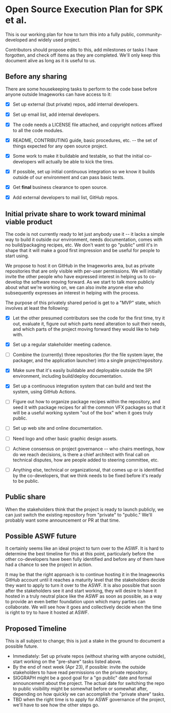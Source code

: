 <!-- Copyright (c) Sony Pictures Imageworks, et al. -->
<!-- SPDX-License-Identifier: Apache-2.0 -->
<!-- https://github.com/spkenv/spk -->

# Open Source Execution Plan for SPK et al.

This is our working plan for how to turn this into a fully public,
community-developed and widely used project.

Contributors should propose edits to this, add milestones or tasks I have
forgotten, and check off items as they are completed. We'll only keep this
document alive as long as it is useful to us.

## Before any sharing

There are some housekeeping tasks to perform to the code base before anyone
outside Imageworks can have access to it:

- [x] Set up external (but private) repos, add internal developers.
- [x] Set up email list, add internal developers.
- [x] The code needs a LICENSE file attached, and copyright notices affixed
  to all the code modules.
- [x] README, CONTRIBUTING guide, basic procedures, etc. -- the set of
  things expected for any open source project.
- [x] Some work to make it buildable and testable, so that the initial
  co-developers will actually be able to kick the tires.
- [x] If possible, set up initial continuous integration so we know it
  builds outside of our environment and can pass basic tests.
- [x] Get **final** business clearance to open source.
- [x] Add external developers to mail list, GitHub repos.


## Initial private share to work toward minimal viable product

The code is not currently ready to let just anybody use it -- it lacks a
simple way to build it outside our environment, needs documentation, comes
with no build/packaging recipes, etc. We don't want to go "public" until
it's in shape that it will make a good first impression and be useful for
people to start using.

We propose to host it on GitHub in the Imageworks area, but as private
repositories that are only visible with per-user permissions. We will
initially invite the other people who have expressed interest in helping us
to co-develop the software moving forward. As we start to talk more publicly
about what we're working on, we can also invite anyone else who subsequently
expresses an interest in helping with the process.

The purpose of this privately shared period is get to a "MVP" state, which
involves at least the following:

- [x] Let the other presumed contributors see the code for the first time, try it out, evaluate it, figure out which parts need alteration to suit their needs, and which parts of the project moving forward they would like to help with.
- [x] Set up a regular stakeholder meeting cadence.
- [ ] Combine the (currently) three repositories (for the file system layer, the packager, and the application launcher) into a single project/repository.
- [x] Make sure that it's easily buildable and deployable outside the SPI environment, including build/deploy documentation.
- [x] Set up a continuous integration system that can build and test the system, using GitHub Actions.
- [ ] Figure out how to organize package recipes within the repository, and seed it with package recipes for all the common VFX packages so that it will be a useful working system "out of the box" when it goes truly public.
- [ ] Set up web site and online documentation.
- [ ] Need logo and other basic graphic design assets.
- [ ] Achieve consensus on project governance -- who chairs meetings, how do we reach decisions, is there a chief architect with final call on technical disputes, how are people added to steering committee, etc.
- [ ] Anything else, technical or organizational, that comes up or is identified by the co-developers, that we think needs to be fixed before it's ready to be public.


## Public share

When the stakeholders think that the project is ready to launch publicly, we can just switch the existing repository from "private" to "public." We'll probably want some announcement or PR at that time.


## Possible ASWF future

It certainly seems like an ideal project to turn over to the ASWF. It is hard to determine the best timeline for this at this point, particularly before the other co-developers have been fully identified and before any of them have had a chance to see the project in action.

It may be that the right approach is to continue hosting it in the Imageworks GitHub account until it reaches a maturity level that the stakeholders decide they want to apply to turn it over to the ASWF. It is also possible that soon after the stakeholders see it and start working, they will desire to have it hosted in a truly neutral place like the ASWF as soon as possible, as a way to provide an even better foundation upon which many parties can collaborate. We will see how it goes and collectively decide when the time is right to try to have it hosted at ASWF.


## Proposed Timeline

This is all subject to change; this is just a stake in the ground to
document a possible future.

- Immediately: Set up private repos (without sharing with anyone outside), start working on the "pre-share" tasks listed above.
- By the end of next week (Apr 23), if possible: invite the outside stakeholders to have read permissions on the private repository.
- SIGGRAPH might be a good goal for a "go public" date and formal announcement about the project. The actual date for switching the repo to public visibility might be somewhat before or somewhat after, depending on how quickly we can accomplish the "private share" tasks.
- TBD when the right time is to apply for ASWF governance of the project, we'll have to see how the other steps go.
